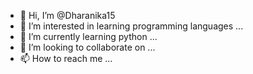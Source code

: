 - 👋 Hi, I’m @Dharanika15
- 👀 I’m interested in learning programming languages ...
- 🌱 I’m currently learning python ...
- 💞️ I’m looking to collaborate on ...
- 📫 How to reach me ...

<!---
Dharanika15/Dharanika15 is a ✨ special ✨ repository because its `README.md` (this file) appears on your GitHub profile.
You can click the Preview link to take a look at your changes.
--->
